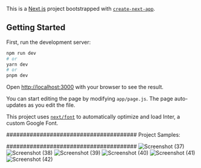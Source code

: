 This is a [Next.js](https://nextjs.org/) project bootstrapped with [`create-next-app`](https://github.com/vercel/next.js/tree/canary/packages/create-next-app).

## Getting Started

First, run the development server:

```bash
npm run dev
# or
yarn dev
# or
pnpm dev
```

Open [http://localhost:3000](http://localhost:3000) with your browser to see the result.

You can start editing the page by modifying `app/page.js`. The page auto-updates as you edit the file.

This project uses [`next/font`](https://nextjs.org/docs/basic-features/font-optimization) to automatically optimize and load Inter, a custom Google Font.

#######################################
Project Samples:

#######################################
![Screenshot (37)](https://github.com/Naman9761/next-blog-app/assets/100407963/8490426e-5800-4e46-80b0-45d09c83b18b)
![Screenshot (38)](https://github.com/Naman9761/next-blog-app/assets/100407963/16186e0f-95a6-40d4-8c25-7b7ef34c81e4)
![Screenshot (39)](https://github.com/Naman9761/next-blog-app/assets/100407963/a2bd08c0-f3a7-4a09-a3cc-49840daff9d8)
![Screenshot (40)](https://github.com/Naman9761/next-blog-app/assets/100407963/3e978e05-6f09-47ff-bf01-60b259774dbf)
![Screenshot (41)](https://github.com/Naman9761/next-blog-app/assets/100407963/50312834-e3bd-4e5c-aa4a-472805e1a91d)
![Screenshot (42)](https://github.com/Naman9761/next-blog-app/assets/100407963/17b0a91f-a5b9-46c3-a183-0174f1dc6f54)
